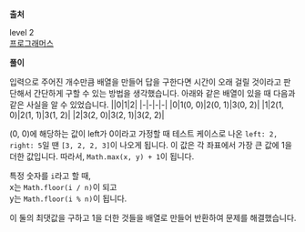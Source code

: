 **출처**

level 2   
[프로그래머스](https://programmers.co.kr/learn/courses/30/lessons/87390)

**풀이**

입력으로 주어진 개수만큼 배열을 만들어 답을 구한다면 시간이 오래 걸릴 것이라고 판단해서 간단하게 구할 수 있는 방법을 생각했습니다. 아래와 같은 배열이 있을 때 다음과 같은 사실을 알 수 있었습니다.
||0|1|2|
|-|-|-|-|
|0|1(0, 0)|2(0, 1)|3(0, 2)|
|1|2(1, 0)|2(1, 1)|3(1, 2)|
|2|3(2, 0)|3(2, 1)|3(2, 2)|

(0, 0)에 해당하는 값이 left가 0이라고 가정할 때 테스트 케이스로 나온 `left: 2, right: 5`일 땐 `[3, 2, 2, 3]`이 나오게 됩니다. 이 값은 각 좌표에서 가장 큰 값에 1을 더한 값입니다. 따라서, `Math.max(x, y) + 1`이 됩니다.

특정 숫자를 `i`라고 할 때,   
x는 `Math.floor(i / n)`이 되고   
y는 `Math.floor(i % n)`이 됩니다.

이 둘의 최댓값을 구하고 1을 더한 것들을 배열로 만들어 반환하여 문제를 해결했습니다.